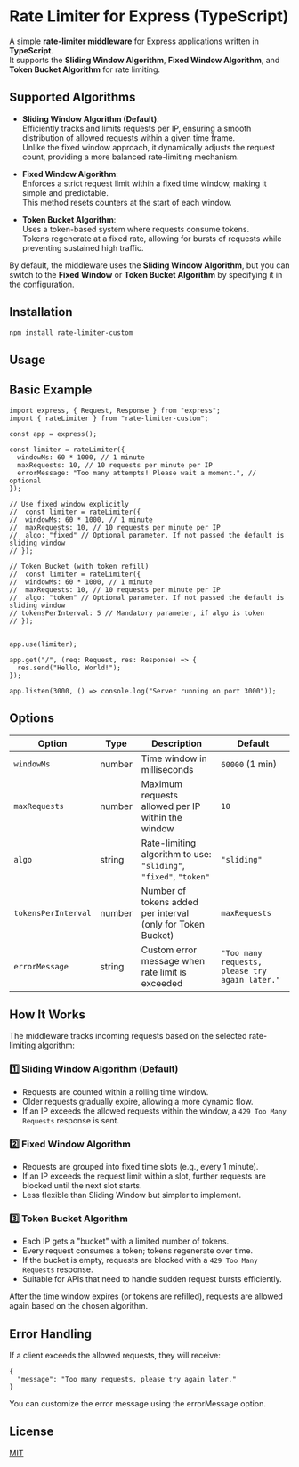 # Rate Limiter for Express (TypeScript)

A simple **rate-limiter middleware** for Express applications written in **TypeScript**.  
It supports the **Sliding Window Algorithm**, **Fixed Window Algorithm**, and **Token Bucket Algorithm** for rate limiting.

## Supported Algorithms

- **Sliding Window Algorithm (Default)**:  
  Efficiently tracks and limits requests per IP, ensuring a smooth distribution of allowed requests within a given time frame.  
  Unlike the fixed window approach, it dynamically adjusts the request count, providing a more balanced rate-limiting mechanism.

- **Fixed Window Algorithm**:  
  Enforces a strict request limit within a fixed time window, making it simple and predictable.  
  This method resets counters at the start of each window.

- **Token Bucket Algorithm**:  
  Uses a token-based system where requests consume tokens.  
  Tokens regenerate at a fixed rate, allowing for bursts of requests while preventing sustained high traffic.

By default, the middleware uses the **Sliding Window Algorithm**, but you can switch to the **Fixed Window** or **Token Bucket Algorithm** by specifying it in the configuration.




## Installation

```
npm install rate-limiter-custom
```


## Usage
## Basic Example

```
import express, { Request, Response } from "express";
import { rateLimiter } from "rate-limiter-custom";

const app = express();

const limiter = rateLimiter({
  windowMs: 60 * 1000, // 1 minute
  maxRequests: 10, // 10 requests per minute per IP
  errorMessage: "Too many attempts! Please wait a moment.", // optional
});

// Use fixed window explicitly
//  const limiter = rateLimiter({
//  windowMs: 60 * 1000, // 1 minute
//  maxRequests: 10, // 10 requests per minute per IP
//  algo: "fixed" // Optional parameter. If not passed the default is sliding window
// });

// Token Bucket (with token refill)
//  const limiter = rateLimiter({
//  windowMs: 60 * 1000, // 1 minute
//  maxRequests: 10, // 10 requests per minute per IP
//  algo: "token" // Optional parameter. If not passed the default is sliding window
// tokensPerInterval: 5 // Mandatory parameter, if algo is token
// });


app.use(limiter);

app.get("/", (req: Request, res: Response) => {
  res.send("Hello, World!");
});

app.listen(3000, () => console.log("Server running on port 3000"));

```

## **Options**  

| Option             | Type    | Description                                                     | Default         |
|--------------------|---------|-----------------------------------------------------------------|-----------------|
| `windowMs`        | number  | Time window in milliseconds                                     | `60000` (1 min) |
| `maxRequests`     | number  | Maximum requests allowed per IP within the window              | `10`            |
| `algo`            | string  | Rate-limiting algorithm to use: `"sliding"`, `"fixed"`, `"token"` | `"sliding"`    |
| `tokensPerInterval` | number | Number of tokens added per interval (only for Token Bucket)    | `maxRequests`   |
| `errorMessage`    | string  | Custom error message when rate limit is exceeded               | `"Too many requests, please try again later."` |





## **How It Works**  

The middleware tracks incoming requests based on the selected rate-limiting algorithm:  

### **1️⃣ Sliding Window Algorithm (Default)**  
- Requests are counted within a rolling time window.  
- Older requests gradually expire, allowing a more dynamic flow.  
- If an IP exceeds the allowed requests within the window, a `429 Too Many Requests` response is sent.  

### **2️⃣ Fixed Window Algorithm**  
- Requests are grouped into fixed time slots (e.g., every 1 minute).  
- If an IP exceeds the request limit within a slot, further requests are blocked until the next slot starts.  
- Less flexible than Sliding Window but simpler to implement.  

### **3️⃣ Token Bucket Algorithm**  
- Each IP gets a "bucket" with a limited number of tokens.  
- Every request consumes a token; tokens regenerate over time.  
- If the bucket is empty, requests are blocked with a `429 Too Many Requests` response.  
- Suitable for APIs that need to handle sudden request bursts efficiently.  

After the time window expires (or tokens are refilled), requests are allowed again based on the chosen algorithm.  



## Error Handling

If a client exceeds the allowed requests, they will receive:
```
{
  "message": "Too many requests, please try again later."
}

```
You can customize the error message using the errorMessage option.


## License

[MIT](./LICENSE)